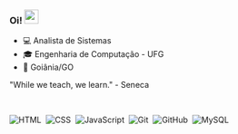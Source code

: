 ### Oi! <img src="https://media.giphy.com/media/hvRJCLFzcasrR4ia7z/giphy.gif" width="25px">


- 💻 Analista de Sistemas
- 🎓 Engenharia de Computação - UFG
- 📌 Goiânia/GO

"While we teach, we learn." - Seneca


<br/>

![HTML](https://img.shields.io/badge/-HTML-05122A?style=flat&logo=HTML5)&nbsp;
![CSS](https://img.shields.io/badge/-CSS-05122A?style=flat&logo=CSS3&logoColor=1572B6)&nbsp;
![JavaScript](https://img.shields.io/badge/-JavaScript-05122A?style=flat&logo=javascript)&nbsp;
![Git](https://img.shields.io/badge/-Git-05122A?style=flat&logo=git)&nbsp;
![GitHub](https://img.shields.io/badge/-GitHub-05122A?style=flat&logo=github)&nbsp;
![MySQL](https://img.shields.io/badge/-MySQL-05122A?style=flat&logo=mysql)&nbsp;  

<br />


